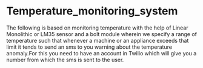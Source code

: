 # Temperature_monitoring_system
The following is based on monitoring temperature with the help of Linear Monolithic or LM35 sensor and a bolt module wherein we specify a range of temperature such that whenever a machine or an appliance exceeds that limit it tends to send an sms to you warning about the temperature anomaly.For this you need to have an account in Twilio which will give you a number from which the sms is sent to the user.
